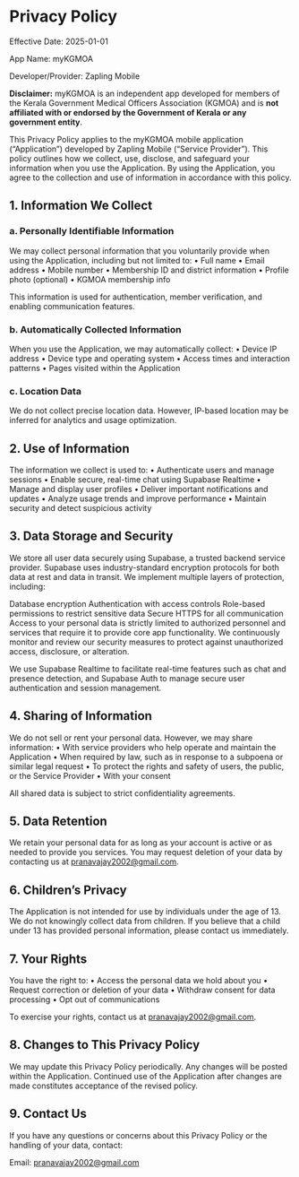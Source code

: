 # Privacy Policy

Effective Date: 2025-01-01

App Name: myKGMOA

Developer/Provider: Zapling Mobile

**Disclaimer:** myKGMOA is an independent app developed for members of the Kerala Government Medical Officers Association (KGMOA) and is **not affiliated with or endorsed by the Government of Kerala or any government entity**.


This Privacy Policy applies to the myKGMOA mobile application (“Application”) developed by Zapling Mobile (“Service Provider”). This policy outlines how we collect, use, disclose, and safeguard your information when you use the Application. By using the Application, you agree to the collection and use of information in accordance with this policy.

## 1. Information We Collect

### a. Personally Identifiable Information

We may collect personal information that you voluntarily provide when using the Application, including but not limited to:
	•	Full name
	•	Email address
	•	Mobile number
	•	Membership ID and district information
	•	Profile photo (optional)
 	•	KGMOA membership info


This information is used for authentication, member verification, and enabling communication features.

### b. Automatically Collected Information

When you use the Application, we may automatically collect:
	•	Device IP address
	•	Device type and operating system
	•	Access times and interaction patterns
	•	Pages visited within the Application

### c. Location Data

We do not collect precise location data. However, IP-based location may be inferred for analytics and usage optimization.

## 2. Use of Information

The information we collect is used to:
	•	Authenticate users and manage sessions
	•	Enable secure, real-time chat using Supabase Realtime
	•	Manage and display user profiles
	•	Deliver important notifications and updates
	•	Analyze usage trends and improve performance
	•	Maintain security and detect suspicious activity

## 3. Data Storage and Security

We store all user data securely using Supabase, a trusted backend service provider. Supabase uses industry-standard encryption protocols for both data at rest and data in transit.
We implement multiple layers of protection, including:

Database encryption
Authentication with access controls
Role-based permissions to restrict sensitive data
Secure HTTPS for all communication
Access to your personal data is strictly limited to authorized personnel and services that require it to provide core app functionality. We continuously monitor and review our security measures to protect against unauthorized access, disclosure, or alteration.

We use Supabase Realtime to facilitate real-time features such as chat and presence detection, and Supabase Auth to manage secure user authentication and session management.


## 4. Sharing of Information

We do not sell or rent your personal data. However, we may share information:
	•	With service providers who help operate and maintain the Application
	•	When required by law, such as in response to a subpoena or similar legal request
	•	To protect the rights and safety of users, the public, or the Service Provider
	•	With your consent

All shared data is subject to strict confidentiality agreements.

## 5. Data Retention

We retain your personal data for as long as your account is active or as needed to provide you services. You may request deletion of your data by contacting us at pranavajay2002@gmail.com.

## 6. Children’s Privacy

The Application is not intended for use by individuals under the age of 13. We do not knowingly collect data from children. If you believe that a child under 13 has provided personal information, please contact us immediately.

## 7. Your Rights

You have the right to:
	•	Access the personal data we hold about you
	•	Request correction or deletion of your data
	•	Withdraw consent for data processing
	•	Opt out of communications

To exercise your rights, contact us at pranavajay2002@gmail.com.

## 8. Changes to This Privacy Policy

We may update this Privacy Policy periodically. Any changes will be posted within the Application. Continued use of the Application after changes are made constitutes acceptance of the revised policy.

## 9. Contact Us

If you have any questions or concerns about this Privacy Policy or the handling of your data, contact:

Email: pranavajay2002@gmail.com
